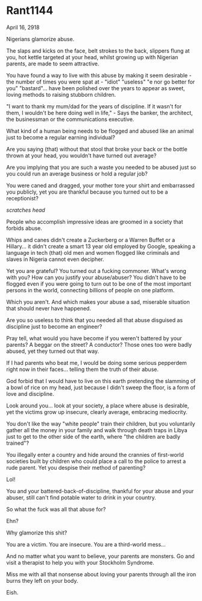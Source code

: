 # Rant1144


April 16, 2918

Nigerians glamorize abuse.

The slaps and kicks on the face, belt strokes to the back, slippers flung at you, hot kettle targeted at your head, whilst growing up with Nigerian parents, are made to seem attractive. 

You have found a way to live with this abuse by making it seem desirable - the number of times you were spat at - "idiot" "useless" "e nor go better for you" "bastard"... have been polished over the years to appear as sweet, loving methods to raising stubborn children.

"I want to thank my mum/dad for the years of discipline. If it wasn't for them, I wouldn't be here doing well in life," - Says the banker, the architect, the businessman or the communications executive.

What kind of a human being needs to be flogged and abused like an animal just to become a regular earning individual?

Are you saying (that) without that stool that broke your back or the bottle thrown at your head, you wouldn't have turned out average?

Are you implying that you are such a waste you needed to be abused just so you could run an average business or hold a regular job?

You were caned and dragged, your mother tore your shirt and embarrassed you publicly, yet you are thankful because you turned out to be a receptionist?

*scratches head*

People who accomplish impressive ideas are groomed in a society that forbids abuse.

Whips and canes didn't create a Zuckerberg or a Warren Buffet or a Hillary... it didn't create a smart 13 year old employed by Google, speaking a language in tech (that) old men and women flogged like criminals and slaves in Nigeria cannot even decipher.

Yet you are grateful? You turned out a fucking commoner. What's wrong with you? How can you justify your abuse/abuser? You didn't have to be flogged even if you were going to turn out to be one of the most important persons in the world, connecting billions of people on one platform. 

Which you aren't. And which makes your abuse a sad, miserable situation that should never have happened.

Are you so useless to think that you needed all that abuse disguised as discipline just to become an engineer?

Pray tell, what would you have become if you weren't battered by your parents? A beggar on the street? A conductor? Those ones too were badly abused, yet they turned out that way.

If I had parents who beat me, I would be doing some serious pepperdem right now in their faces... telling them the truth of their abuse.

God forbid that I would have to live on this earth pretending the slamming of a bowl of rice on my head, just because I didn't sweep the floor, is a form of love and discipline.

Look around you... look at your society, a place where abuse is desirable, yet the victims grow up insecure, clearly average, embracing mediocrity.

You don't like the way "white people" train their children, but you voluntarily gather all the money in your family and walk through death traps in Libya just to get to the other side of the earth, where "the children are badly trained"?

You illegally enter a country and hide around the crannies of first-world societies built by children who could place a call to the police to arrest a rude parent. Yet you despise their method of parenting?

Lol!

You and your battered-back-of-discipline, thankful for your abuse and your abuser, still can't find potable water to drink in your country. 

So what the fuck was all that abuse for?

Ehn?

Why glamorize this shit?

You are a victim. You are insecure. You are a third-world mess...

And no matter what you want to believe, your parents are monsters. Go and visit a therapist to help you with your Stockholm Syndrome.

Miss me with all that nonsense about loving your parents through all the iron burns they left on your body.

Eish.